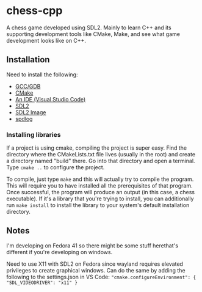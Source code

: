 # chess-cpp
 A chess game developed using SDL2. Mainly to learn C++ and its supporting development tools like CMake, Make, and see what game development looks like on C++.

## Installation
 Need to install the following:
 - [GCC/GDB](https://code.visualstudio.com/docs/cpp/config-mingw)
 - [CMake](https://cmake.org/download/)
 - [An IDE (Visual Studio Code)](https://code.visualstudio.com/)
 - [SDL2](https://wiki.libsdl.org/SDL2/Installation)
 - [SDL2 Image](https://github.com/libsdl-org/SDL_image/releases)
 - [spdlog](https://github.com/gabime/spdlog)

### Installing libraries
If a project is using cmake, compiling the project is super easy. Find the directory where the CMakeLists.txt file lives (usually in the root) and create a directory named "build" there. Go into that directory and open a terminal. Type ```cmake ..``` to configure the project. 

To compile, just type ```make``` and this will actually try to compile the program. This will require you to have installed all the prerequisites of that program. Once successful, the program will produce an output (in this case, a chess executable). If it's a library that you're trying to install, you can additionally run ```make install``` to install the library to your system's default installation directory.

## Notes
 I'm developing on Fedora 41 so there might be some stuff herethat's different if you're developing on windows.
 
 Need to use X11 with SDL2 on Fedora since wayland requires elevated privileges to create graphical windows. Can do the same by adding the following to the settings.json in VS Code:
 `
 "cmake.configureEnvironment": {
    "SDL_VIDEODRIVER": "x11"
 }
 `